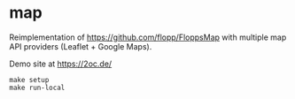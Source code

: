 # map

Reimplementation of https://github.com/flopp/FloppsMap with multiple map API providers (Leaflet + Google Maps).

Demo site at https://2oc.de/


```
make setup
make run-local
```
